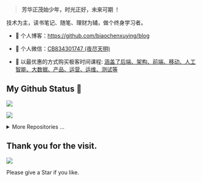 
<!-- ## 哎呀！我是夜尽天明，被发现了 👋✌️  -->

<!-- ![夜尽天明](https://upload-images.jianshu.io/upload_images/12890819-6e2289f29c0d3b39.png?imageMogr2/auto-orient/strip%7CimageView2/2/w/1240)  -->

> **芳华正茂始少年，时光正好，未来可期 ！**

技术为主，读书笔记、随笔、理财为辅，做个终身学习者。


- 🍓 个人博客：https://github.com/biaochenxuying/blog

<!-- - 🍓 个人网站：https://biaochenxuying.cn/ -->

<!-- - 🍓 掘金专栏：https://juejin.cn/user/1679709496157048/posts -->

<!-- - 🍓 前端导航：https://www.kwgg2020.com/ -->

- 🍉 个人微信：[CB834301747 (夜尽天明)](./images/CB834301747.jpeg)

- 🍓 以最优惠的方式购买极客时间课程: [涵盖了后端、架构、前端、移动、人工智能、大数据、产品、运营、运维、测试等](https://github.com/biaochenxuying/preferential-courses)


<!-- - 🍉 公众号：[[全栈修炼](https://upload-images.jianshu.io/upload_images/12890819-50b85ba33dd7ba90.png?imageMogr2/auto-orient/strip%7CimageView2/2/w/1240)] . [[前端GitHub](https://github.com/FrontEndGitHub/FrontEndGitHub/blob/main/images/FrontEndGitHub.png)]

- 🍓 关注上面公众号，回复「[**电子书**]([/images/book.png](https://upload-images.jianshu.io/upload_images/12890819-860e00b3a4b6c418.png?imageMogr2/auto-orient/strip%7CimageView2/2/w/1240))」领取 **1000+** 本技术精华书籍，**160+** 本 **7** 分以上的前端精读电子书

- 🍓 回复「[**1024**](https://mp.weixin.qq.com/s/7f767Y5FHM9i2_GeUSz-Iw)」领取 2048G 关于 Vue、React、Node 等电商实战视频教程。 -->


<!-- ## 主笔

<details>
<summary>全栈修炼 和 前端GitHub</summary>

| 公众号: **全栈修炼** | 公众号: **前端GitHub**  |
| :------: |  :------: |
| <div align="center"> ![](https://upload-images.jianshu.io/upload_images/12890819-50b85ba33dd7ba90.png?imageMogr2/auto-orient/strip%7CimageView2/2/w/1240) </div> | <div align="center"> ![FrontEndGitHub](./images/FrontEndGitHub.png) </div> |

</details>


<details>
<summary>1000+电子书 和 前端实战视频教程 免费领取...</summary>

> 欢迎关注微信公众号 “**[前端GitHub](https://upload-images.jianshu.io/upload_images/12890819-9a13b43f4feb8f84.png?imageMogr2/auto-orient/strip%7CimageView2/2/w/1240)**”，回复 **电子书** 就送你 **1000+** 本精华编程电子书；回复 **1024** 送你一套完整的 **前端** 视频教程。


![](https://upload-images.jianshu.io/upload_images/12890819-860e00b3a4b6c418.png?imageMogr2/auto-orient/strip%7CimageView2/2/w/1240)

有需要的就来拿吧，**绝对免费，无套路获取**。

</details> -->

<!-- | 微信: **CB834301747** | 公众号: **前端GitHub**  | 公众号: **全栈修炼**  |
| :------: |  :------: | :------: |
| <div align="center" style="margin-top: 20px;"> ![CB834301747](./images/CB834301747.jpeg) </div> | <div align="center"> ![FrontEndGitHub](./images/FrontEndGitHub.png) </div> | <div align="center"> ![FrontEndGitHub](./images/QuanZhanXiuLian.png) </div> | -->

## My Github Status 🦸

![](https://github-readme-stats.vercel.app/api?username=biaochenxuying&show_icons=true&show_owner=true&count_private=true)

![](https://activity-graph.herokuapp.com/graph?username=biaochenxuying&theme=github)


<details>
<summary>More Repositories ...</summary>

<a href="https://github.com/biaochenxuying/preferential-courses">
  <img alt="biaochenxuying" src="https://github-readme-stats.vercel.app/api/pin/?username=biaochenxuying&repo=preferential-courses&show_owner=true" />
</a>
<a href="https://github.com/biaochenxuying/blog-react-admin">
  <img alt="biaochenxuying" src="https://github-readme-stats.vercel.app/api/pin/?username=biaochenxuying&repo=blog-react-admin&show_owner=true" />
</a>
<a href="https://github.com/biaochenxuying/blog-node">
  <img alt="biaochenxuying" src="https://github-readme-stats.vercel.app/api/pin/?username=biaochenxuying&repo=blog-node&show_owner=true" />
</a>
<a href="https://github.com/biaochenxuying/route">
  <img alt="biaochenxuying" src="https://github-readme-stats.vercel.app/api/pin/?username=biaochenxuying&repo=route&show_owner=true" />
</a>
<a href="https://github.com/biaochenxuying/progress">
  <img alt="biaochenxuying" src="https://github-readme-stats.vercel.app/api/pin/?username=biaochenxuying&repo=progress&show_owner=true" />
</a>
<a href="https://github.com/biaochenxuying/split">
  <img alt="biaochenxuying" src="https://github-readme-stats.vercel.app/api/pin/?username=biaochenxuying&repo=split&show_owner=true" />
</a>
</details>

## Thank you for the visit.

![](http://profile-counter.glitch.me/biaochenxuying/count.svg)

Please give a Star if you like.